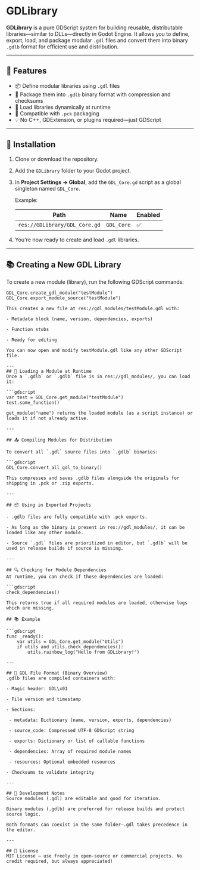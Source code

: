 # GDLibrary

**GDLibrary** is a pure GDScript system for building reusable, distributable libraries—similar to DLLs—directly in Godot Engine. It allows you to define, export, load, and package modular `.gdl` files and convert them into binary `.gdlb` format for efficient use and distribution.

---

## 🚀 Features

- 📦 Define modular libraries using `.gdl` files
- 🔐 Package them into `.gdlb` binary format with compression and checksums
- 🧠 Load libraries dynamically at runtime
- 📁 Compatible with `.pck` packaging
- 💡 No C++, GDExtension, or plugins required—just GDScript

---

## 📁 Installation

1. Clone or download the repository.
2. Add the `GDLibrary` folder to your Godot project.
3. In **Project Settings → Global**, add the `GDL_Core.gd` script as a global singleton named `GDL_Core`.

   Example:

   | Path                            | Name       | Enabled |
   |----------------------------------|------------|---------|
   | `res://GDLibrary/GDL_Core.gd`   | `GDL_Core` | ✅       |

4. You're now ready to create and load `.gdl` libraries.

---

## 📚 Creating a New GDL Library

To create a new module (library), run the following GDScript commands:

```gdscript
GDL_Core.create_gdl_module("testModule")
GDL_Core.export_module_source("testModule")

This creates a new file at res://gdl_modules/testModule.gdl with:

- Metadata block (name, version, dependencies, exports)

- Function stubs

- Ready for editing

You can now open and modify testModule.gdl like any other GDScript file.

---
## 🚀 Loading a Module at Runtime
Once a `.gdlb` or `.gdlb` file is in res://gdl_modules/, you can load it:

```gdscript
var test = GDL_Core.get_module("testModule")
test.some_function()

get_module("name") returns the loaded module (as a script instance) or loads it if not already active.

---

## 📤 Compiling Modules for Distribution

To convert all `.gdl` source files into `.gdlb` binaries:

```gdscript
GDL_Core.convert_all_gdl_to_binary()

This compresses and saves .gdlb files alongside the originals for shipping in .pck or .zip exports.

---

## 📦 Using in Exported Projects

- .gdlb files are fully compatible with .pck exports.

- As long as the binary is present in res://gdl_modules/, it can be loaded like any other module.

- Source `.gdl` files are prioritized in editor, but `.gdlb` will be used in release builds if source is missing.

---

## 🔍 Checking for Module Dependencies
At runtime, you can check if those dependencies are loaded:

```gdscript
check_dependencies()

This returns true if all required modules are loaded, otherwise logs which are missing.

## 📚 Example

```gdscript
func _ready():
	var utils = GDL_Core.get_module("Utils")
	if utils and utils.check_dependencies():
		utils.rainbow_log("Hello from GDLibrary!")

---

## 📂 GDL File Format (Binary Overview)
.gdlb files are compiled containers with:

- Magic header: GDL\x01

- File version and timestamp

- Sections:

 - metadata: Dictionary (name, version, exports, dependencies)

 - source_code: Compressed UTF-8 GDScript string

 - exports: Dictionary or list of callable functions

 - dependencies: Array of required module names

 - resources: Optional embedded resources

- Checksums to validate integrity

---

## 🧪 Development Notes
Source modules (.gdl) are editable and good for iteration.

Binary modules (.gdlb) are preferred for release builds and protect source logic.

Both formats can coexist in the same folder—.gdl takes precedence in the editor.

---

## 📝 License
MIT License — use freely in open-source or commercial projects. No credit required, but always appreciated!